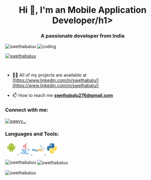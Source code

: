 <h1 align="center">Hi 👋, I'm an Mobile Application Developer/h1>
<h3 align="center">A passionate developer from India</h3>

<image align ="right" alt="coding" width="400" src="https://cdn.dribbble.com/users/4055494/screenshots/15215756/media/d2b66c4ca0192aa26d103448b3d1518b.gif">

<p align="left"> <img src="https://komarev.com/ghpvc/?username=swethabaluu&label=Profile%20views&color=0e75b6&style=flat" alt="swethabaluu" /> </p>

<p align="left"> <a href="https://github.com/ryo-ma/github-profile-trophy"><img src="https://github-profile-trophy.vercel.app/?username=swethabaluu" alt="swethabaluu" /></a> </p>

<p align="left"> <a href="https://twitter.com/" target="blank"><img src="https://img.shields.io/twitter/follow/?logo=twitter&style=for-the-badge" alt="" /></a> </p>

- 👨‍💻 All of my projects are available at [https://www.linkedin.com/in/swethabalu/](https://www.linkedin.com/in/swethabalu/)

- 📫 How to reach me **swethabalu276@gmail.com**

<h3 align="left">Connect with me:</h3>
<p align="left">
<a href="https://instagram.com/sweyy._" target="blank"><img align="center" src="https://raw.githubusercontent.com/rahuldkjain/github-profile-readme-generator/master/src/images/icons/Social/instagram.svg" alt="sweyy._" height="30" width="40" /></a>
</p>

<h3 align="left">Languages and Tools:</h3>
<p align="left"> <a href="https://developer.android.com" target="_blank" rel="noreferrer"> <img src="https://raw.githubusercontent.com/devicons/devicon/master/icons/android/android-original-wordmark.svg" alt="android" width="40" height="40"/> </a> <a href="https://www.java.com" target="_blank" rel="noreferrer"> <img src="https://raw.githubusercontent.com/devicons/devicon/master/icons/java/java-original.svg" alt="java" width="40" height="40"/> </a> <a href="https://www.mysql.com/" target="_blank" rel="noreferrer"> <img src="https://raw.githubusercontent.com/devicons/devicon/master/icons/mysql/mysql-original-wordmark.svg" alt="mysql" width="40" height="40"/> </a> <a href="https://www.python.org" target="_blank" rel="noreferrer"> <img src="https://raw.githubusercontent.com/devicons/devicon/master/icons/python/python-original.svg" alt="python" width="40" height="40"/> </a> </p>

<p><img align="left" src="https://github-readme-stats.vercel.app/api/top-langs?username=swethabaluu&show_icons=true&locale=en&layout=compact" alt="swethabaluu" /></p>

<p>&nbsp;<img align="center" src="https://github-readme-stats.vercel.app/api?username=swethabaluu&show_icons=true&locale=en" alt="swethabaluu" /></p>

<p><img align="center" src="https://github-readme-streak-stats.herokuapp.com/?user=swethabaluu&" alt="swethabaluu" /></p>
